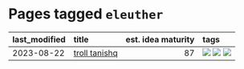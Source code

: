 # Pages tagged `eleuther`

|last_modified|title|est. idea maturity|tags
|:---|:---|---:|:---|
|2023-08-22|[troll tanishq](../troll_tanishq.md)|87|[![](https://img.shields.io/badge/tag-completed-50c04b)](../tags/completed.md) [![](https://img.shields.io/badge/tag-eleuther-3b815)](../tags/eleuther.md) [![](https://img.shields.io/badge/tag-trash-3b18a)](../tags/trash.md)|